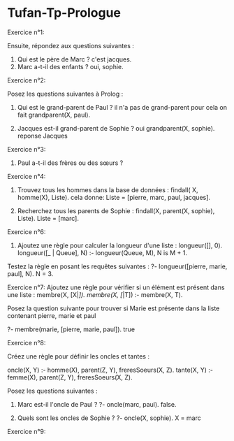 # Tufan-Tp-Prologue

Exercice n°1:

Ensuite, répondez aux questions suivantes :
1.	Qui est le père de Marc ?
    c'est jacques.
2.	Marc a-t-il des enfants ?
    oui, sophie.


Exercice n°2:

Posez les questions suivantes à Prolog :
1.	Qui est le grand-parent de Paul ?
    il n'a pas de grand-parent
  	pour cela on fait grandparent(X, paul).

3.	Jacques est-il grand-parent de Sophie ?
       oui
  	    grandparent(X, sophie).
  	    reponse Jacques

   Exercice n°3:

1.	Paul a-t-il des frères ou des sœurs ?

   Exercice n°4:
   1.	Trouvez tous les hommes dans la base de données :
          findall( X, homme(X), Liste).
     	cela donne:
     	Liste = [pierre, marc, paul, jacques].
     	

3.	Recherchez tous les parents de Sophie :
    findall(X, parent(X, sophie), Liste).
Liste = [marc].

   Exercice n°6:
   1.	Ajoutez une règle pour calculer la longueur d'une liste :
        longueur([], 0).
        longueur([_ | Queue], N) :- longueur(Queue, M), N is M + 1.

   Testez la règle en posant les requêtes suivantes :
   ?- longueur([pierre, marie, paul], N).
    N = 3.


  Exercice n°7:
  Ajoutez une règle pour vérifier si un élément est présent dans une liste :
  membre(X, [X|_]).
  membre(X, [_|T]) :- membre(X, T).

  Posez la question suivante pour trouver si Marie est présente dans la liste contenant pierre, marie et paul

  ?- membre(marie, [pierre, marie, paul]).
  true
  
  Exercice n°8:

  Créez une règle pour définir les oncles et tantes :

  oncle(X, Y) :- homme(X), parent(Z, Y), freresSoeurs(X, Z).
  tante(X, Y) :- femme(X), parent(Z, Y), freresSoeurs(X, Z).

  Posez les questions suivantes :
  1.	Marc est-il l'oncle de Paul ?
        ?- oncle(marc, paul).
        false.

  3.	Quels sont les oncles de Sophie ?
        ?- oncle(X, sophie).
        X = marc 

  Exercice n°9:
  



